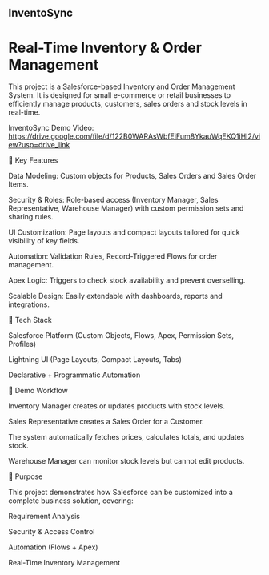 ## InventoSync

# Real-Time Inventory & Order Management

This project is a Salesforce-based Inventory and Order Management System. It is designed for small e-commerce or retail businesses to efficiently manage products, customers, sales orders and stock levels in real-time.

InventoSync Demo Video: https://drive.google.com/file/d/122B0WARAsWbfEiFum8YkauWqEKQ1iHI2/view?usp=drive_link

🔹 Key Features

Data Modeling: Custom objects for Products, Sales Orders and Sales Order Items.

Security & Roles: Role-based access (Inventory Manager, Sales Representative, Warehouse Manager) with custom permission sets and sharing rules.

UI Customization: Page layouts and compact layouts tailored for quick visibility of key fields.

Automation: Validation Rules, Record-Triggered Flows for order management.

Apex Logic: Triggers to check stock availability and prevent overselling.

Scalable Design: Easily extendable with dashboards, reports and integrations.

🔹 Tech Stack

Salesforce Platform (Custom Objects, Flows, Apex, Permission Sets, Profiles)

Lightning UI (Page Layouts, Compact Layouts, Tabs)

Declarative + Programmatic Automation

🔹 Demo Workflow

Inventory Manager creates or updates products with stock levels.

Sales Representative creates a Sales Order for a Customer.

The system automatically fetches prices, calculates totals, and updates stock.

Warehouse Manager can monitor stock levels but cannot edit products.

🔹 Purpose

This project demonstrates how Salesforce can be customized into a complete business solution, covering:

Requirement Analysis

Security & Access Control

Automation (Flows + Apex)

Real-Time Inventory Management
